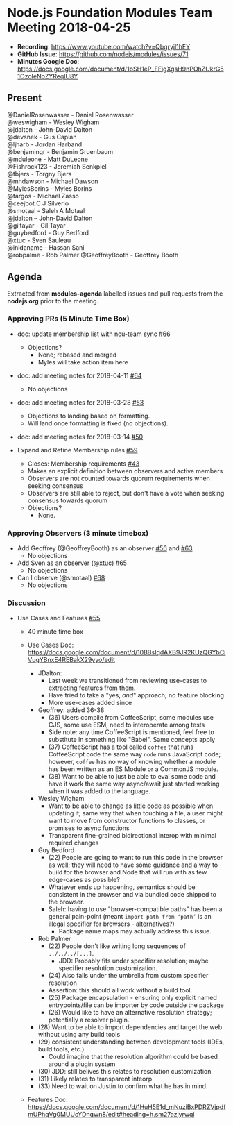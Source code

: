 # Node.js Foundation Modules Team Meeting 2018-04-25

* **Recording**:  https://www.youtube.com/watch?v=Qbgryil1hEY
* **GitHub Issue**: https://github.com/nodejs/modules/issues/71
* **Minutes Google Doc**: https://docs.google.com/document/d/1bSH1eP_FFigXgsH9nPOhZUkrG51OzoIeNoZYReqlU8Y

## Present

@DanielRosenwasser - Daniel Rosenwasser  
@weswigham - Wesley Wigham  
@jdalton - John-David Dalton  
@devsnek - Gus Caplan  
@ljharb - Jordan Harband  
@benjamingr - Benjamin Gruenbaum  
@mduleone - Matt DuLeone  
@Fishrock123 - Jeremiah Senkpiel  
@tbjers - Torgny Bjers  
@mhdawson - Michael Dawson  
@MylesBorins - Myles Borins  
@targos - Michael Zasso  
@ceejbot C J Silverio  
@smotaal - Saleh A Motaal  
@jdalton – John-David Dalton  
@giltayar - Gil Tayar  
@guybedford - Guy Bedford  
@xtuc - Sven Sauleau  
@inidaname - Hassan Sani  
@robpalme - Rob Palmer
@GeoffreyBooth - Geoffrey Booth

## Agenda

Extracted from **modules-agenda** labelled issues and pull requests from the **nodejs org** prior to the meeting.

### Approving PRs (5 Minute Time Box)

* doc: update membership list with ncu-team sync [#66](https://github.com/nodejs/modules/pull/66)
  * Objections?
    * None; rebased and merged
    * Myles will take action item here

* doc: add meeting notes for 2018-04-11 [#64](https://github.com/nodejs/modules/pull/64)
  * No objections
* doc: add meeting notes for 2018-03-28 [#53](https://github.com/nodejs/modules/pull/53)
  * Objections to landing based on formatting.
  * Will land once formatting is fixed (no objections).

* doc: add meeting notes for 2018-03-14 [#50](https://github.com/nodejs/modules/pull/50)

* Expand and Refine Membership rules [#59](https://github.com/nodejs/modules/pull/59)
  * Closes: Membership requirements [#43](https://github.com/nodejs/modules/issues/43)
  * Makes an explicit definition between observers and active members
  * Observers are not counted towards quorum requirements when seeking consensus
  * Observers are still able to reject, but don't have a vote when seeking consensus towards quorum
  * Objections?
    * None.

### Approving Observers (3 minute timebox)

* Add Geoffrey (@GeoffreyBooth) as an observer [#56](https://github.com/nodejs/modules/issues/56) and [#63](https://github.com/nodejs/modules/pull/63)
  * No objections
* Add Sven as an observer (@xtuc) [#65](https://github.com/nodejs/modules/pull/65)
  * No objections
* Can I observe (@smotaal) [#68](https://github.com/nodejs/modules/issues/68)
  * No objections

### Discussion

* Use Cases and Features [#55](https://github.com/nodejs/modules/issues/55)
  - 40 minute time box
  - Use Cases Doc: https://docs.google.com/document/d/10BBsIqdAXB9JR2KUzQGYbCiVugYBnxE4REBakX29yyo/edit
    - JDalton:
      - Last week we transitioned from reviewing use-cases to extracting features from them.
      - Have tried to take a "yes, *and*" approach; no feature blocking
      - More use-cases added since
    - Geoffrey: added 36-38
      - (36) Users compile from CoffeeScript, some modules use CJS, some use ESM, need to interoperate among tests
      - Side note: any time CoffeeScript is mentioned, feel free to substitute in something like "Babel". Same concepts apply
      - (37) CoffeeScript has a tool called `coffee` that runs CoffeeScript code the same way `node` runs JavaScript code; however, `coffee` has no way of knowing whether a module has been written as an ES Module or a CommonJS module.
      - (38) Want to be able to just be able to eval some code and have it work the same way async/await just started working when it was added to the language.
    - Wesley Wigham
      - Want to be able to change as little code as possible when updating it; same way that when touching a file, a user might want to move from constructor functions to classes, or promises to async functions
      - Transparent fine-grained bidirectional interop with minimal required changes
    - Guy Bedford
      - (22) People are going to want to run this code in the browser as well; they will need to have some guidance and a way to build for the browser and Node that will run with as few edge-cases as possible?
      - Whatever ends up happening, semantics should be consistent in the browser and via bundled code shipped to the browser.
      - Saleh: having to use "browser-compatible paths" has been a general pain-point
	(meant `import path from ‘path’` is an illegal specifier for browsers - alternatives?)
        - Package name maps may actually address this issue.
    - Rob Palmer
      - (22) People don't like writing long sequences of `../../../[...]`.
        - JDD: Probably fits under specifier resolution; maybe specifier resolution customization.
      - (24) Also falls under the umbrella from custom specifier resolution
      - Assertion: this should all work without a build tool.
      - (25) Package encapsulation - ensuring only explicit named entrypoints/file can be importer by code outside the package
      - (26) Would like to have an alternative resolution strategy; potentially a resolver plugin.
    - (28) Want to be able to import dependencies and target the web without using any build tools
    - (29) consistent understanding between development tools (IDEs, build tools, etc.)
      - Could imagine that the resolution algorithm could be based around a plugin system
    - (30) JDD: still belives this relates to resolution customization
    - (31) Likely relates to transparent inteorp
    - (33) Need to wait on Justin to confirm what he has in mind.
      
  - Features Doc: https://docs.google.com/document/d/1HuH5E1d_mNuziBxPDRZVjpdfmUPhqVg0MUUcYDnqwn8/edit#heading=h.sm27azjyrwql
